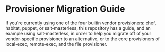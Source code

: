 # Provisioner Migration Guide

If you're currently using one of the four builtin vendor provisioners:
chef, habitat, puppet, or salt-masterless, this repository has a guide,
and an example using salt-masterless, in order to help you migrate off
of your vendor-specific provisioner to an alternative, or to the core provisioners
of local-exec, remote-exec, and the file provisioner.
